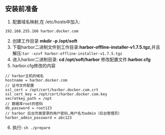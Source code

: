 ## 安装前准备
1. 配置域名映射,在 /etc/hosts中加入:
```
192.168.255.166 harbor.docker.com
```
2. 创建工作目录 **mkdir -p /opt/soft**
3. 下载harbor二进制文件到工作目录:**harbor-offline-installer-v1.7.5.tgz**,并且解压:```tar -xzvf harbor-offline-installer-v1.7.5.tgz```
4. 进入harbor二进制目录: **cd /opt/soft/harbor** 修改配置文件:**harbor.cfg**
5. harbor.cfg修改的内容
```
// harbor主机的域名
hostname = harbor.docker.com                   
// 证书文件配置
ssl_cert = /opt/cert/harbor.docker.com.crt
ssl_cert_key = /opt/cert/harbor.docker.com.key
secretkey_path = /opt
// 数据库root的密码
db_password = root123
// harbor 后台页面登录的用户密码,用户名为admin（后台管理员）
harbor_admin_password = abc123
```
6. 执行: ```sh ./prepare```
